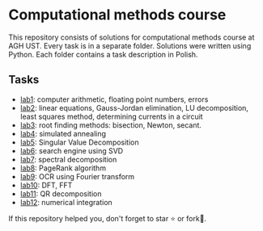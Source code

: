 # Computational methods course

This repository consists of solutions for computational methods course at AGH UST. Every task is in a separate folder. Solutions were written using Python. Each folder contains a task description in Polish.

## Tasks

- [lab1](https://github.com/pklatka/computational-methods-course/tree/main/Lab%2001): computer arithmetic, floating point numbers, errors
- [lab2](https://github.com/pklatka/computational-methods-course/tree/main/Lab%2002): linear equations, Gauss-Jordan elimination, LU decomposition, least squares method, determining currents in a circuit
- [lab3](https://github.com/pklatka/computational-methods-course/tree/main/Lab%2003): root finding methods: bisection, Newton, secant.
- [lab4](https://github.com/pklatka/computational-methods-course/tree/main/Lab%2004): simulated annealing
- [lab5](https://github.com/pklatka/computational-methods-course/tree/main/Lab%2005): Singular Value Decomposition
- [lab6](https://github.com/pklatka/computational-methods-course/tree/main/Lab%2006): search engine using SVD
- [lab7](https://github.com/pklatka/computational-methods-course/tree/main/Lab%2007): spectral decomposition
- [lab8](https://github.com/pklatka/computational-methods-course/tree/main/Lab%2008): PageRank algorithm
- [lab9](https://github.com/pklatka/computational-methods-course/tree/main/Lab%2009): OCR using Fourier transform
- [lab10](https://github.com/pklatka/computational-methods-course/tree/main/Lab%2010): DFT, FFT
- [lab11](https://github.com/pklatka/computational-methods-course/tree/main/Lab%2011): QR decomposition
- [lab12](https://github.com/pklatka/computational-methods-course/tree/main/Lab%2012): numerical integration

If this repository helped you, don't forget to star ⭐️ or fork🍴.

